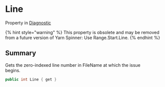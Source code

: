 # Line

Property in [Diagnostic](yarn.compiler.diagnostic.md)

{% hint style="warning" %}
This property is obsolete and may be removed from a future version of Yarn Spinner: Use Range.Start.Line.
{% endhint %}

## Summary

Gets the zero-indexed line number in FileName at which the issue\
begins.

```csharp
public int Line { get }
```
